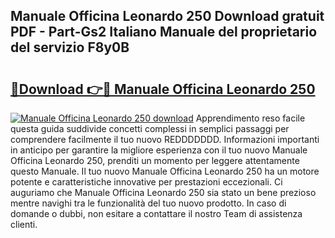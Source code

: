 ## Manuale Officina Leonardo 250 Download gratuit PDF - Part-Gs2 Italiano Manuale del proprietario del servizio F8y0B

# <h2><a href="http://dfc3rwa.blite.top/?on=Manuale+Officina+Leonardo+250">🔗Download 👉🔴 Manuale Officina Leonardo 250</a></h2>

[![Manuale Officina Leonardo 250 download](https://i.imgur.com/lujVjoI.png)](http://dfc3rwa.blite.top/?on=Manuale+Officina+Leonardo+250)
Apprendimento reso facile questa guida suddivide concetti complessi in semplici passaggi per comprendere facilmente il tuo nuovo REDDDDDDD. Informazioni importanti in anticipo per garantire la migliore esperienza con il tuo nuovo Manuale Officina Leonardo 250, prenditi un momento per leggere attentamente questo Manuale. Il tuo nuovo Manuale Officina Leonardo 250 ha un motore potente e caratteristiche innovative per prestazioni eccezionali. Ci auguriamo che Manuale Officina Leonardo 250 sia stato un bene prezioso mentre navighi tra le funzionalità del tuo nuovo prodotto. In caso di domande o dubbi, non esitare a contattare il nostro Team di assistenza clienti.
